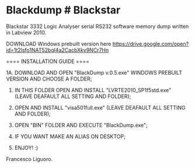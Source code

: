 # Blackdump # Blackstar
Blackstar 3332 Logic Analyser serial RS232 software memory dump written in Labview 2010.

DOWNLOAD Windows prebuilt version here
https://drive.google.com/open?id=1t2lsfo1NAT52bql4a2CacbXky9NCr7Hn

==== INSTALLATION GUIDE ====

1A. DOWNLOAD AND OPEN "BlackDump v.0.5.exe" WINDOWS PREBUILT VERSION AND CHOOSE A FOLDER;

1. IN THIS FOLDER OPEN AND INSTALL "LVRTE2010_SP1f5std.exe" (LEAVE DEAFAULT ALL SETTING AND FOLDER);

2. OPEN AND INSTALL "visa501full.exe" (LEAVE DEAFAULT ALL SETTING AND FOLDER);

3. OPEN "BIN" FOLDER AND EXECUTE "BlackDump.exe";

4. IF YOU WANT MAKE AN ALIAS ON DESKTOP;

5. ENJOY! :)

Francesco Liguoro.
